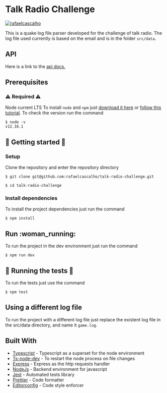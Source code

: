 # Talk Radio Challenge

[![rafaelcascalho](https://circleci.com/gh/rafaelcascalho/talk-radio-challenge.svg?style=svg)](#)

This is a quake log file parser developed for the challenge of talk radio.
The log file used currently is based on the email and is in the folder `src/data`.

## API

Here is a link to the [api docs.](https://app.swaggerhub.com/apis/rafaelcascalho/quake-parser-api/1.0.0)

## Prerequisites

### :warning: Required :warning:

Node current LTS
To install `node` and `npm` just [download it here](https://nodejs.org/en/) or [follow this tutorial](https://docs.npmjs.com/downloading-and-installing-node-js-and-npm).
To check the version run the command

```
$ node -v
v12.16.1
```

## :rocket: Getting started :rocket:

### Setup

Clone the repository and enter the repository directory

```
$ git clone git@github.com:rafaelcascalho/talk-radio-challenge.git

$ cd talk-radio-challenge
```

### Install dependencies

To install the project dependencies just run the command

```
$ npm install
```

## Run :woman_running:

To run the project in the dev environment just run the command

```
$ npm run dev
```

## :test_tube: Running the tests :test_tube:

To run the tests just use the command

```
$ npm test
```

## Using a different log file

To run the project with a different log file just replace the existent log file in the src/data directory,
and name it `game.log`.

## Built With

- [Typescript](https://www.typescriptlang.org/) - Typescript as a superset for the node environment
- [Ts-node-dev](https://www.npmjs.com/package/ts-node-dev) - To restart the node process on file changes
- [Express](https://expressjs.com/) - Express as the http requests handler
- [NodeJs](https://nodejs.org/) - Backend environment for javascript
- [Jest](https://jestjs.io/) - Automated tests library
- [Prettier](https://prettier.io/) - Code formatter
- [Editorconfig](https://editorconfig.org/) - Code style enforcer
